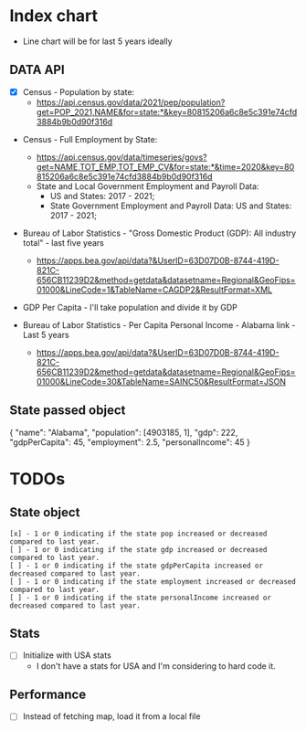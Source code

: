 # Index chart
* Line chart will be for last 5 years ideally


## DATA API
-[X] Census - Population by state:
    - https://api.census.gov/data/2021/pep/population?get=POP_2021,NAME&for=state:*&key=80815206a6c8e5c391e74cfd3884b9b0d90f316d

* Census - Full Employment by State:
    - https://api.census.gov/data/timeseries/govs?get=NAME,TOT_EMP,TOT_EMP_CV&for=state:*&time=2020&key=80815206a6c8e5c391e74cfd3884b9b0d90f316d
    * State and Local Government Employment and Payroll Data:
        * US and States: 2017 - 2021;
        * State Government Employment and Payroll Data: US and States: 2017 - 2021;

* Bureau of Labor Statistics - "Gross Domestic Product (GDP): All industry total" - last five years
    - https://apps.bea.gov/api/data?&UserID=63D07D0B-8744-419D-821C-656CB11239D2&method=getdata&datasetname=Regional&GeoFips=01000&LineCode=1&TableName=CAGDP2&ResultFormat=XML


* GDP Per Capita - I'll take population and divide it by GDP

* Bureau of Labor Statistics - Per Capita Personal Income - Alabama link - Last 5 years
    - https://apps.bea.gov/api/data?&UserID=63D07D0B-8744-419D-821C-656CB11239D2&method=getdata&datasetname=Regional&GeoFips=01000&LineCode=30&TableName=SAINC50&ResultFormat=JSON



## State passed object

{
    "name": "Alabama",
    "population": [4903185, 1],
    "gdp": 222,
    "gdpPerCapita": 45,
    "employment": 2.5,
    "personalIncome": 45
}


# TODOs
## State object
    [x] - 1 or 0 indicating if the state pop increased or decreased compared to last year.
    [ ] - 1 or 0 indicating if the state gdp increased or decreased compared to last year.
    [ ] - 1 or 0 indicating if the state gdpPerCapita increased or decreased compared to last year.
    [ ] - 1 or 0 indicating if the state employment increased or decreased compared to last year.
    [ ] - 1 or 0 indicating if the state personalIncome increased or decreased compared to last year.

## Stats
- [ ] Initialize with USA stats
    * I don't have a stats for USA and I'm considering to hard code it.

## Performance
- [ ] Instead of fetching map, load it from a local file

